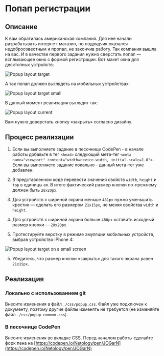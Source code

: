 # Попап регистрации

## Описание

К вам обратилась американская компания. Для нее начали разрабатывать интернет-магазин, но подрядчик оказался недобросовестным и пропал, не закончив работу. Так компания вышла на вас. И в качестве первого задания нужно сверстать попап — всплывающее окно с формой регистрации. Вот макет окна для десктопных устройств:
 
![Popup layout target](../../sources/media-features-popup-target.jpg)

А так попап должен выглядеть на мобильных устройствах:

![Popup layout target small](../../sources/media-features-popup-small.jpg)

В данный момент реализация выглядит так:

![Popup layout current](../../sources/media-features-popup-current.jpg)

Вам нужно доверстать кнопку «закрыть» согласно дизайну.

## Процесс реализации
1. Если вы выполняете задание в песочнице CodePen - в начале работы добавьте в тег `<head>` следующий мета-тег `<meta name="viewport" content="width=device-width, initial-scale=1.0">`. Если вы выполняете задание локально - данный мета-тег уже добавлен.

2. В представленном коде перевести значения свойств `width`, `height` и `top` в единицы `em`. В итоге фактический размер кнопки по-прежнему должен быть `28x20px`.

3. Для устройств с шириной экрана меньше `481px` нужно уменьшить крестик — сделать его размером `21x15px`, не меняя свойства `width` и `height`.

4. Для устройств с шириной экрана больше `480px` оставить исходный размер кнопки — `28x20px`.

5. Протестируйте верстку в режиме эмуляции мобильных устройств, выбрав устройство iPhone 4:

![Popup layout target on a small screen](../../sources/media-features-popup-step0.jpg)

5. Убедитесь, что размер кнопки «закрыть» для такого экрана равен `21x15px`.

## Реализация

### Локально с использованием git

Внесите изменения в файл `./css/popup.css`. Файл уже подключен к документу, поэтому другие файлы изменять не требуется (не изменяйте файл `./css/popup-common.css`).

### В песочнице CodePen

Внесите изменения во вкладке CSS. Перед началом работы сделайте форк пена на [https://codepen.io/Netology/pen/JOGarN](https://codepen.io/Netology/pen/JOGarN)
